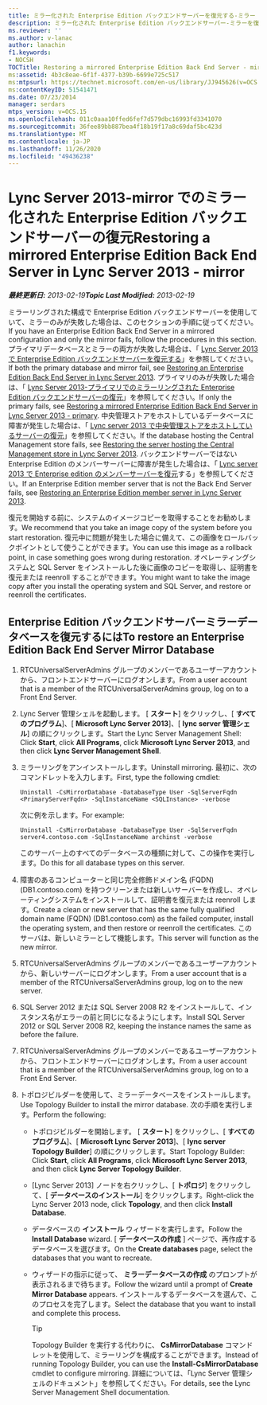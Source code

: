 ```yaml
---
title: ミラー化された Enterprise Edition バックエンドサーバーを復元する-ミラー
description: ミラー化された Enterprise Edition バックエンドサーバー-ミラーを復元します。
ms.reviewer: ''
ms.author: v-lanac
author: lanachin
f1.keywords:
- NOCSH
TOCTitle: Restoring a mirrored Enterprise Edition Back End Server - mirror
ms:assetid: 4b3c8eae-6f1f-4377-b39b-6699e725c517
ms:mtpsurl: https://technet.microsoft.com/en-us/library/JJ945626(v=OCS.15)
ms:contentKeyID: 51541471
ms.date: 07/23/2014
manager: serdars
mtps_version: v=OCS.15
ms.openlocfilehash: 011c0aaa10ffed6fef7d579dbc16993fd3341070
ms.sourcegitcommit: 36fee89bb887bea4f18b19f17a8c69daf5bc423d
ms.translationtype: MT
ms.contentlocale: ja-JP
ms.lasthandoff: 11/26/2020
ms.locfileid: "49436238"
---
```

# <a name="restoring-a-mirrored-enterprise-edition-back-end-server-in-lync-server-2013---mirror"></a><span data-ttu-id="93bf7-103">Lync Server 2013-mirror でのミラー化された Enterprise Edition バックエンドサーバーの復元</span><span class="sxs-lookup"><span data-stu-id="93bf7-103">Restoring a mirrored Enterprise Edition Back End Server in Lync Server 2013 - mirror</span></span>

<div data-xmlns="http://www.w3.org/1999/xhtml">

<div class="topic" data-xmlns="http://www.w3.org/1999/xhtml" data-msxsl="urn:schemas-microsoft-com:xslt" data-cs="https://msdn.microsoft.com/">

<div data-asp="https://msdn2.microsoft.com/asp">



</div>

<div id="mainSection">

<div id="mainBody"><span data-ttu-id="93bf7-104">

<span> </span></span><span class="sxs-lookup"><span data-stu-id="93bf7-104">

<span> </span></span></span>

<span data-ttu-id="93bf7-105">_**最終更新日:** 2013-02-19_</span><span class="sxs-lookup"><span data-stu-id="93bf7-105">_**Topic Last Modified:** 2013-02-19_</span></span>

<span data-ttu-id="93bf7-106">ミラーリングされた構成で Enterprise Edition バックエンドサーバーを使用していて、ミラーのみが失敗した場合は、このセクションの手順に従ってください。</span><span class="sxs-lookup"><span data-stu-id="93bf7-106">If you have an Enterprise Edition Back End Server in a mirrored configuration and only the mirror fails, follow the procedures in this section.</span></span> <span data-ttu-id="93bf7-107">プライマリデータベースとミラーの両方が失敗した場合は、「 [Lync Server 2013 で Enterprise Edition バックエンドサーバーを復元する](lync-server-2013-restoring-an-enterprise-edition-back-end-server.md)」を参照してください。</span><span class="sxs-lookup"><span data-stu-id="93bf7-107">If both the primary database and mirror fail, see [Restoring an Enterprise Edition Back End Server in Lync Server 2013](lync-server-2013-restoring-an-enterprise-edition-back-end-server.md).</span></span> <span data-ttu-id="93bf7-108">プライマリのみが失敗した場合は、「 [Lync Server 2013-プライマリでのミラーリングされた Enterprise Edition バックエンドサーバーの復元](lync-server-2013-restoring-a-mirrored-enterprise-edition-back-end-server-primary.md)」を参照してください。</span><span class="sxs-lookup"><span data-stu-id="93bf7-108">If only the primary fails, see [Restoring a mirrored Enterprise Edition Back End Server in Lync Server 2013 - primary](lync-server-2013-restoring-a-mirrored-enterprise-edition-back-end-server-primary.md).</span></span> <span data-ttu-id="93bf7-109">中央管理ストアをホストしているデータベースに障害が発生した場合は、「 [Lync server 2013 で中央管理ストアをホストしているサーバーの復元](lync-server-2013-restoring-the-server-hosting-the-central-management-store.md)」を参照してください。</span><span class="sxs-lookup"><span data-stu-id="93bf7-109">If the database hosting the Central Management store fails, see [Restoring the server hosting the Central Management store in Lync Server 2013](lync-server-2013-restoring-the-server-hosting-the-central-management-store.md).</span></span> <span data-ttu-id="93bf7-110">バックエンドサーバーではない Enterprise Edition のメンバーサーバーに障害が発生した場合は、「 [Lync server 2013 で Enterprise edition のメンバーサーバーを復元](lync-server-2013-restoring-an-enterprise-edition-member-server.md)する」を参照してください。</span><span class="sxs-lookup"><span data-stu-id="93bf7-110">If an Enterprise Edition member server that is not the Back End Server fails, see [Restoring an Enterprise Edition member server in Lync Server 2013](lync-server-2013-restoring-an-enterprise-edition-member-server.md).</span></span>

<span data-ttu-id="93bf7-111">復元を開始する前に、システムのイメージコピーを取得することをお勧めします。</span><span class="sxs-lookup"><span data-stu-id="93bf7-111">We recommend that you take an image copy of the system before you start restoration.</span></span> <span data-ttu-id="93bf7-112">復元中に問題が発生した場合に備えて、この画像をロールバックポイントとして使うことができます。</span><span class="sxs-lookup"><span data-stu-id="93bf7-112">You can use this image as a rollback point, in case something goes wrong during restoration.</span></span> <span data-ttu-id="93bf7-113">オペレーティングシステムと SQL Server をインストールした後に画像のコピーを取得し、証明書を復元または reenroll することができます。</span><span class="sxs-lookup"><span data-stu-id="93bf7-113">You might want to take the image copy after you install the operating system and SQL Server, and restore or reenroll the certificates.</span></span>

<div>

## <a name="to-restore-an-enterprise-edition-back-end-server-mirror-database"></a><span data-ttu-id="93bf7-114">Enterprise Edition バックエンドサーバーミラーデータベースを復元するには</span><span class="sxs-lookup"><span data-stu-id="93bf7-114">To restore an Enterprise Edition Back End Server Mirror Database</span></span>

1.  <span data-ttu-id="93bf7-115">RTCUniversalServerAdmins グループのメンバーであるユーザーアカウントから、フロントエンドサーバーにログオンします。</span><span class="sxs-lookup"><span data-stu-id="93bf7-115">From a user account that is a member of the RTCUniversalServerAdmins group, log on to a Front End Server.</span></span>

2.  <span data-ttu-id="93bf7-116">Lync Server 管理シェルを起動します。 [ **スタート**] をクリックし、[ **すべてのプログラム**]、[ **Microsoft Lync Server 2013**]、[ **lync server 管理シェル**] の順にクリックします。</span><span class="sxs-lookup"><span data-stu-id="93bf7-116">Start the Lync Server Management Shell: Click **Start**, click **All Programs**, click **Microsoft Lync Server 2013**, and then click **Lync Server Management Shell**.</span></span>

3.  <span data-ttu-id="93bf7-117">ミラーリングをアンインストールします。</span><span class="sxs-lookup"><span data-stu-id="93bf7-117">Uninstall mirroring.</span></span> <span data-ttu-id="93bf7-118">最初に、次のコマンドレットを入力します。</span><span class="sxs-lookup"><span data-stu-id="93bf7-118">First, type the following cmdlet:</span></span>
    
        Uninstall -CsMirrorDatabase -DatabaseType User -SqlServerFqdn <PrimaryServerFqdn> -SqlInstanceName <SQLInstance> -verbose
    
    <span data-ttu-id="93bf7-119">次に例を示します。</span><span class="sxs-lookup"><span data-stu-id="93bf7-119">For example:</span></span>
    
        Uninstall -CsMirrorDatabase -DatabaseType User -SqlServerFqdn server4.contoso.com -SqlInstanceName archinst -verbose
    
    <span data-ttu-id="93bf7-120">このサーバー上のすべてのデータベースの種類に対して、この操作を実行します。</span><span class="sxs-lookup"><span data-stu-id="93bf7-120">Do this for all database types on this server.</span></span>

4.  <span data-ttu-id="93bf7-121">障害のあるコンピューターと同じ完全修飾ドメイン名 (FQDN) (DB1.contoso.com) を持つクリーンまたは新しいサーバーを作成し、オペレーティングシステムをインストールして、証明書を復元または reenroll します。</span><span class="sxs-lookup"><span data-stu-id="93bf7-121">Create a clean or new server that has the same fully qualified domain name (FQDN) (DB1.contoso.com) as the failed computer, install the operating system, and then restore or reenroll the certificates.</span></span> <span data-ttu-id="93bf7-122">このサーバは、新しいミラーとして機能します。</span><span class="sxs-lookup"><span data-stu-id="93bf7-122">This server will function as the new mirror.</span></span>

5.  <span data-ttu-id="93bf7-123">RTCUniversalServerAdmins グループのメンバーであるユーザーアカウントから、新しいサーバーにログオンします。</span><span class="sxs-lookup"><span data-stu-id="93bf7-123">From a user account that is a member of the RTCUniversalServerAdmins group, log on to the new server.</span></span>

6.  <span data-ttu-id="93bf7-124">SQL Server 2012 または SQL Server 2008 R2 をインストールして、インスタンス名がエラーの前と同じになるようにします。</span><span class="sxs-lookup"><span data-stu-id="93bf7-124">Install SQL Server 2012 or SQL Server 2008 R2, keeping the instance names the same as before the failure.</span></span>

7.  <span data-ttu-id="93bf7-125">RTCUniversalServerAdmins グループのメンバーであるユーザーアカウントから、フロントエンドサーバーにログオンします。</span><span class="sxs-lookup"><span data-stu-id="93bf7-125">From a user account that is a member of the RTCUniversalServerAdmins group, log on to a Front End Server.</span></span>

8.  <span data-ttu-id="93bf7-126">トポロジビルダーを使用して、ミラーデータベースをインストールします。</span><span class="sxs-lookup"><span data-stu-id="93bf7-126">Use Topology Builder to install the mirror database.</span></span> <span data-ttu-id="93bf7-127">次の手順を実行します。</span><span class="sxs-lookup"><span data-stu-id="93bf7-127">Perform the following:</span></span>
    
      - <span data-ttu-id="93bf7-128">トポロジビルダーを開始します。 [ **スタート**] をクリックし、[ **すべてのプログラム**]、[ **Microsoft Lync Server 2013**]、[ **lync server Topology Builder**] の順にクリックします。</span><span class="sxs-lookup"><span data-stu-id="93bf7-128">Start Topology Builder: Click **Start**, click **All Programs**, click **Microsoft Lync Server 2013**, and then click **Lync Server Topology Builder**.</span></span>
    
      - <span data-ttu-id="93bf7-129">[Lync Server 2013] ノードを右クリックし、[ **トポロジ**] をクリックして、[ **データベースのインストール**] をクリックします。</span><span class="sxs-lookup"><span data-stu-id="93bf7-129">Right-click the Lync Server 2013 node, click **Topology**, and then click **Install Database**.</span></span>
    
      - <span data-ttu-id="93bf7-130">データベースの **インストール** ウィザードを実行します。</span><span class="sxs-lookup"><span data-stu-id="93bf7-130">Follow the **Install Database** wizard.</span></span> <span data-ttu-id="93bf7-131">[ **データベースの作成** ] ページで、再作成するデータベースを選びます。</span><span class="sxs-lookup"><span data-stu-id="93bf7-131">On the **Create databases** page, select the databases that you want to recreate.</span></span>
    
      - <span data-ttu-id="93bf7-132">ウィザードの指示に従って、 **ミラーデータベースの作成** のプロンプトが表示されるまで待ちます。</span><span class="sxs-lookup"><span data-stu-id="93bf7-132">Follow the wizard until a prompt of **Create Mirror Database** appears.</span></span> <span data-ttu-id="93bf7-133">インストールするデータベースを選んで、このプロセスを完了します。</span><span class="sxs-lookup"><span data-stu-id="93bf7-133">Select the database that you want to install and complete this process.</span></span>
        
        <div>
        

        > [!TIP]
        > <span data-ttu-id="93bf7-134">Topology Builder を実行する代わりに、 <STRONG>CsMirrorDatabase</STRONG> コマンドレットを使用して、ミラーリングを構成することができます。</span><span class="sxs-lookup"><span data-stu-id="93bf7-134">Instead of running Topology Builder, you can use the <STRONG>Install-CsMirrorDatabase</STRONG> cmdlet to configure mirroring.</span></span> <span data-ttu-id="93bf7-135">詳細については、「Lync Server 管理シェルのドキュメント」を参照してください。</span><span class="sxs-lookup"><span data-stu-id="93bf7-135">For details, see the Lync Server Management Shell documentation.</span></span>

        
        <span data-ttu-id="93bf7-136"></div>

</div>

</div>

<span> </span>

</div>

</div>

</span><span class="sxs-lookup"><span data-stu-id="93bf7-136"></div>

</div>

</div>

<span> </span>

</div>

</div>

</span></span></div>

